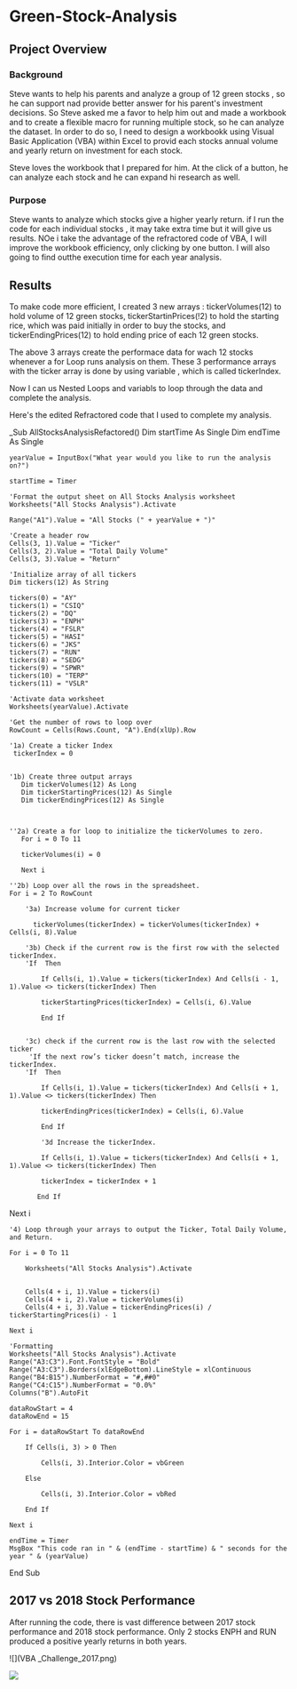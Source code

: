 # Green-Stock-Analysis

## Project Overview
 
 ###  Background
 
Steve wants to help his parents and analyze a group of 12 green stocks , so he can support nad provide better answer for his parent's investment decisions. So Steve asked me a favor to help him out and made a workbook and to create a flexible macro for running multiple stock, so he can analyze the dataset. In order to do so, I  need to design a workbookk using Visual Basic Application (VBA) within Excel to provid each stocks annual volume and yearly return on investment for each stock.
  
Steve loves the workbook that I prepared for him. At the click of a button, he can analyze each stock and he can expand hi research as well.

### Purpose

Steve wants to analyze which stocks give a higher yearly return. if I run the code for each individual stocks , it may take extra time but it will give us results.  NOe i take the advantage of the refractored code of VBA, I will improve the workbook efficiency, only clicking by one button. I will also going to find outthe execution time for each year analysis.

## Results

To make code more efficient, I created 3 new arrays : tickerVolumes(12) to hold volume of 12 green stocks, tickerStartinPrices(!2) to hold the starting rice, which was paid initially in order to buy the stocks, and tickerEndingPrices(12) to hold ending price of each 12 green stocks.

The above 3 arrays create the performace data for wach 12 stocks whenever a for Loop runs analysis on them. These 3 performance arrays with the ticker array is done by using variable , which is called tickerIndex.

Now I can us Nested Loops  and variabls to loop through the data and complete the analysis.

Here's the edited Refractored code that I used to complete my analysis.

_Sub AllStocksAnalysisRefactored()
    Dim startTime As Single
    Dim endTime  As Single

    yearValue = InputBox("What year would you like to run the analysis on?")

    startTime = Timer
    
    'Format the output sheet on All Stocks Analysis worksheet
    Worksheets("All Stocks Analysis").Activate
    
    Range("A1").Value = "All Stocks (" + yearValue + ")"
    
    'Create a header row
    Cells(3, 1).Value = "Ticker"
    Cells(3, 2).Value = "Total Daily Volume"
    Cells(3, 3).Value = "Return"

    'Initialize array of all tickers
    Dim tickers(12) As String
    
    tickers(0) = "AY"
    tickers(1) = "CSIQ"
    tickers(2) = "DQ"
    tickers(3) = "ENPH"
    tickers(4) = "FSLR"
    tickers(5) = "HASI"
    tickers(6) = "JKS"
    tickers(7) = "RUN"
    tickers(8) = "SEDG"
    tickers(9) = "SPWR"
    tickers(10) = "TERP"
    tickers(11) = "VSLR"
    
    'Activate data worksheet
    Worksheets(yearValue).Activate
    
    'Get the number of rows to loop over
    RowCount = Cells(Rows.Count, "A").End(xlUp).Row
    
    '1a) Create a ticker Index
     tickerIndex = 0
    

    '1b) Create three output arrays
       Dim tickerVolumes(12) As Long
       Dim tickerStartingPrices(12) As Single
       Dim tickerEndingPrices(12) As Single
              
    
    
    ''2a) Create a for loop to initialize the tickerVolumes to zero.
       For i = 0 To 11
       
       tickerVolumes(i) = 0
       
       Next i
        
    ''2b) Loop over all the rows in the spreadsheet.
    For i = 2 To RowCount
    
        '3a) Increase volume for current ticker
          
          tickerVolumes(tickerIndex) = tickerVolumes(tickerIndex) + Cells(i, 8).Value
        
        '3b) Check if the current row is the first row with the selected tickerIndex.
        'If  Then
            
            If Cells(i, 1).Value = tickers(tickerIndex) And Cells(i - 1, 1).Value <> tickers(tickerIndex) Then
            
            tickerStartingPrices(tickerIndex) = Cells(i, 6).Value
            
            End If
            
                
        '3c) check if the current row is the last row with the selected ticker
         'If the next row’s ticker doesn’t match, increase the tickerIndex.
        'If  Then
             
            If Cells(i, 1).Value = tickers(tickerIndex) And Cells(i + 1, 1).Value <> tickers(tickerIndex) Then

            tickerEndingPrices(tickerIndex) = Cells(i, 6).Value
            
            End If

            '3d Increase the tickerIndex.
            
            If Cells(i, 1).Value = tickers(tickerIndex) And Cells(i + 1, 1).Value <> tickers(tickerIndex) Then
            
            tickerIndex = tickerIndex + 1
            
           End If
                      
        
       
   Next i
    
    '4) Loop through your arrays to output the Ticker, Total Daily Volume, and Return.
    
    For i = 0 To 11
        
        Worksheets("All Stocks Analysis").Activate
        
        
        Cells(4 + i, 1).Value = tickers(i)
        Cells(4 + i, 2).Value = tickerVolumes(i)
        Cells(4 + i, 3).Value = tickerEndingPrices(i) / tickerStartingPrices(i) - 1
        
    Next i
    
    'Formatting
    Worksheets("All Stocks Analysis").Activate
    Range("A3:C3").Font.FontStyle = "Bold"
    Range("A3:C3").Borders(xlEdgeBottom).LineStyle = xlContinuous
    Range("B4:B15").NumberFormat = "#,##0"
    Range("C4:C15").NumberFormat = "0.0%"
    Columns("B").AutoFit

    dataRowStart = 4
    dataRowEnd = 15

    For i = dataRowStart To dataRowEnd
        
        If Cells(i, 3) > 0 Then
            
            Cells(i, 3).Interior.Color = vbGreen
            
        Else
        
            Cells(i, 3).Interior.Color = vbRed
            
        End If
        
    Next i
 
    endTime = Timer
    MsgBox "This code ran in " & (endTime - startTime) & " seconds for the year " & (yearValue)

End Sub


## 2017 vs 2018 Stock Performance

After running the code, there is vast difference between 2017 stock performance and 2018 stock performance. Only 2 stocks ENPH  and RUN produced a positive yearly returns in both years. 


 ![](VBA _Challenge_2017.png)
 
 ![](VBA_Challenge_2018.png)
